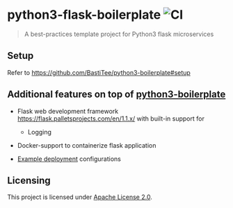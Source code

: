 # python3-flask-boilerplate ![CI](https://github.com/BastiTee/python3-flask-boilerplate/workflows/CI/badge.svg)

> A best-practices template project for Python3 flask microservices

## Setup

Refer to <https://github.com/BastiTee/python3-boilerplate#setup>

## Additional features on top of [python3-boilerplate](https://github.com/BastiTee/python3-boilerplate)

- Flask web development framework <https://flask.palletsprojects.com/en/1.1.x/> with built-in support for

  - Logging

- Docker-support to containerize flask application

- [Example deployment](example_deploy) configurations

## Licensing

This project is licensed under [Apache License 2.0](LICENSE.txt).
